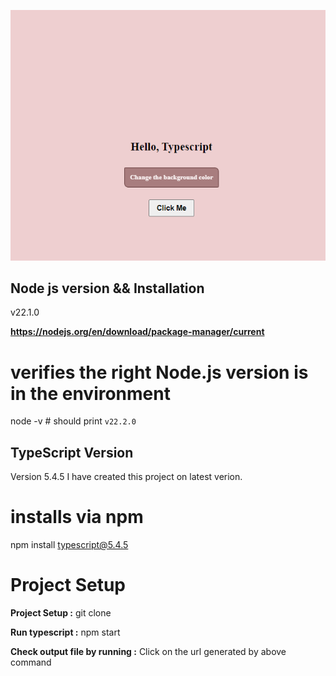 ![Screenshot](screen.PNG)

## Node js version && Installation 

v22.1.0 

**https://nodejs.org/en/download/package-manager/current**

# verifies the right Node.js version is in the environment
node -v # should print `v22.2.0`


## TypeScript Version

Version 5.4.5
I have created this project on latest verion.
# installs via npm
npm install typescript@5.4.5

# Project Setup 

**Project Setup :**  git clone 

**Run typescript :** npm start

**Check output file by running :** Click on the url generated by above command 
